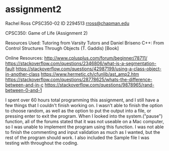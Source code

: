 # assignment2
Rachel Ross
CPSC350-02
ID 2294513
rross@chapman.edu

CPSC350: Game of Life (Assignment 2)

Resources Used:
Tutoring from Varsity Tutors and Daniel Briseno
C++: From Control Structures Through Objects (T. Gaddis) [Book]

Online Resources:
http://www.cplusplus.com/forum/beginner/78711/
https://stackoverflow.com/questions/2346806/what-is-a-segmentation-fault
https://stackoverflow.com/questions/42987199/using-a-class-object-in-another-class
https://www.hermetic.ch/cfunlib/ast_amp2.htm
https://stackoverflow.com/questions/28778625/whats-the-difference-between-and-in-c
https://stackoverflow.com/questions/9878965/rand-between-0-and-1

I spent over 60 hours total programming this assignment, and I still have a few things that I couldn't finish working on. I wasn't able to finish the option to choose random, as well as the option to put the output into a file, or pressing enter to exit the program.
When I looked into the system.("pause") function, all of the forums stated that it was not useable on a Mac computer, so I was unable to implement the program using this function. I was not able to finish the commenting and input validation as much as I wanted, but the rest of the program should work. I also included the Sample file I was testing with throughout the coding. 


